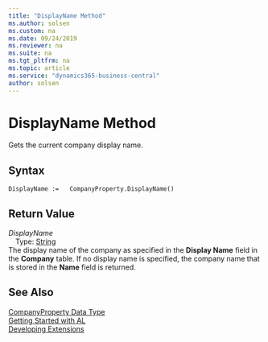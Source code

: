 ```yaml
---
title: "DisplayName Method"
ms.author: solsen
ms.custom: na
ms.date: 09/24/2019
ms.reviewer: na
ms.suite: na
ms.tgt_pltfrm: na
ms.topic: article
ms.service: "dynamics365-business-central"
author: solsen
---
```

[//]: # (START>DO_NOT_EDIT)
[//]: # (IMPORTANT:Do not edit any of the content between here and the END>DO_NOT_EDIT.)
[//]: # (Any modifications should be made in the .xml files in the ModernDev repo.)
# DisplayName Method
Gets the current company display name.


## Syntax
```
DisplayName :=   CompanyProperty.DisplayName()
```


## Return Value
*DisplayName*  
&emsp;Type: [String](../string/string-data-type.md)  
The display name of the company as specified in the **Display Name** field in the **Company** table. If no display name is specified, the company name that is stored in the **Name** field is returned.   


[//]: # (IMPORTANT: END>DO_NOT_EDIT)
## See Also
[CompanyProperty Data Type](companyproperty-data-type.md)  
[Getting Started with AL](../../devenv-get-started.md)  
[Developing Extensions](../../devenv-dev-overview.md)